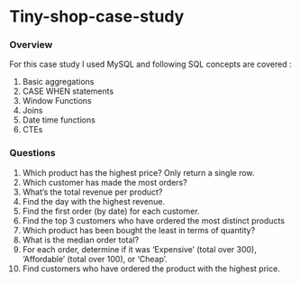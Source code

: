 # Tiny-shop-case-study

### Overview
For this case study I used MySQL and following SQL concepts are covered :

1. Basic aggregations
2. CASE WHEN statements
3. Window Functions
4. Joins
5. Date time functions
6. CTEs

### Questions
1. Which product has the highest price? Only return a single row.
2. Which customer has made the most orders?
3. What’s the total revenue per product?
4. Find the day with the highest revenue.
5. Find the first order (by date) for each customer.
6. Find the top 3 customers who have ordered the most distinct products
7. Which product has been bought the least in terms of quantity?
8. What is the median order total?
9. For each order, determine if it was ‘Expensive’ (total over 300), ‘Affordable’ (total over 100), or ‘Cheap’.
10. Find customers who have ordered the product with the highest price.
